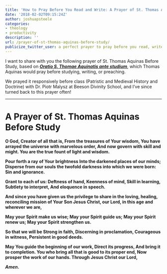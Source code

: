 ```yaml
---
title: 'How to Pray Before You Read and Write: A Prayer of St. Thomas Aquinas Before Study'
date: '2018-02-02T09:15:24Z'
author: joshuapsteele
categories:
- theology
- productivity
description: ''
url: /prayer-of-st-thomas-aquinas-before-study/
publicize_twitter_user: a perfect prayer to pray before you read, write, study, or take a test. Click to read the prayer and to pray it yourself!
---
```

I want to share with you the following prayer of St. Thomas Aquinas Before Study, based on <u>***[Oratio S. Thomae Aquinatis ante studium](http://www.preces-latinae.org/thesaurus/Varia/CreatorIneff.html)***</u>, which Thomas Aquinas would pray before studying, writing, or preaching.

We prayed it responsively before class (Patristic and Medieval History and Doctrine) with Dr. Piotr Malysz at Beeson Divinity School, and I’ve since turned back to this prayer often!

---

# A Prayer of St. Thomas Aquinas Before Study

**O God, Creator of all that is, From the treasures of Your wisdom, You have arrayed the universe with marvelous order, And now govern with skill and might. You are the true fount of light and wisdom.**

**Pour forth a ray of Your brightness Into the darkened places of our minds; Disperse from our souls the twofold darkness into which we were born: Sin and ignorance.**

**Grant to each of us: Deftness of hand, Keenness of mind, Skill in learning, Subtlety to interpret, And eloquence in speech.**

**And since you have given us the privilege to share in the loving, healing, reconciling mission of Your Son Jesus Christ, our Lord, in this age and wherever we are,**

**May your Spirit make us wise; May your Spirit guide us; May your Spirit renew us; May your Spirit strengthen us.**

**So that we will be Strong in faith, Discerning in proclamation, Courageous in witness, Persistent in good deeds.**

**May You guide the beginning of our work, Direct its progress, And bring it to completion. You who bring all that is good to its proper end, Now prosper the work of our hands. Through Jesus Christ our Lord,**

***Amen*.**